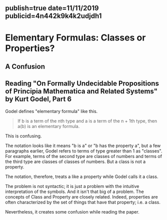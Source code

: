 publish=true
date=11/11/2019
publicid=4n442k9k4k2udjdh1
---

# Elementary Formulas: Classes or Properties?
## A Confusion
## Reading "On Formally Undecidable Propositions of Principia Mathematica and Related Systems" by Kurt Godel, Part 6

Godel defines "elementary formula" like this.

> If b is a term of the nth type and a is a term of the n + 1th type, then a(b) is an elementary formula.

This is confusing.

The notation looks like it means "b is a" or "b has the property a", but a few paragraphs earlier, Godel refers to terms of type greater than 1 as "classes". For example, terms of the second type are classes of numbers and terms of the third type are classes of classes of numbers. But a class is not a property.

The notation, therefore, treats a like a property while Godel calls it a class.

The problem is not syntactic; it is just a problem with the intuitive interpretation of the symbols. And it isn't that big of a problem. The concepts of Class and Property are closely related. Indeed, properties are often characterized by the set of things that have that property; i.e. a class.

Nevertheless, it creates some confusion while reading the paper.
